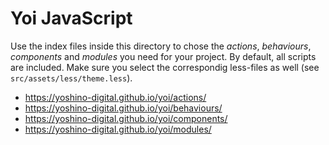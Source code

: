 # Yoi JavaScript

Use the index files inside this directory to chose the _actions_, _behaviours_, _components_ and _modules_ you need for your project. By default, all scripts are included. Make sure you select the correspondig less-files as well (see `src/assets/less/theme.less`).

* https://yoshino-digital.github.io/yoi/actions/
* https://yoshino-digital.github.io/yoi/behaviours/
* https://yoshino-digital.github.io/yoi/components/
* https://yoshino-digital.github.io/yoi/modules/